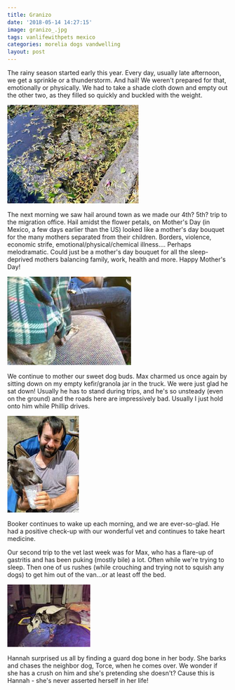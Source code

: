 ```yaml
---
title: Granizo
date: '2018-05-14 14:27:15'
image: granizo_.jpg
tags: vanlifewithpets mexico
categories: morelia dogs vandwelling
layout: post
---
```


The rainy season started early this year. Every day, usually late afternoon, we get a sprinkle or a thunderstorm. And hail! We weren't prepared for that, emotionally or physically. We had to take a shade cloth down and empty out the other two, as they filled so quickly and buckled with the weight.

[![Hail amidst flower petals](/images/hail-flower-petals_.jpg)](/images/hail-flower-petals.jpg)

The next morning we saw hail around town as we made our 4th? 5th? trip to the migration office. Hail amidst the flower petals, on Mother's Day (in Mexico, a few days earlier than the US) looked like a mother's day bouquet for the many mothers separated from their children. Borders, violence, economic strife, emotional/physical/chemical illness....
Perhaps melodramatic. Could just be a mother's day bouquet for all the sleep-deprived mothers balancing family, work, health and more. Happy Mother's Day!

[![Max sitting on a jar](/images/max-jar_.jpg)](/images/max-jar.jpg)

We continue to mother our sweet dog buds. Max charmed us once again by sitting down on my empty kefir/granola jar in the truck. We were just glad he sat down! Usually he has to stand during trips, and he's so unsteady (even on the ground) and the roads here are impressively bad. Usually I just hold onto him while Phillip drives.

[![Booker and Phillip](/images/booker-phillip_.jpg)](/images/booker-phillip.jpg)

Booker continues to wake up each morning, and we are ever-so-glad. He had a positive check-up with our wonderful vet and continues to take heart medicine.

Our second trip to the vet last week was for Max, who has a flare-up of gastritis and has been puking (mostly bile) a lot. Often while we're trying to sleep. Then one of us rushes (while crouching and trying not to squish any dogs) to get him out of the van...or at least off the bed.

[![Booker and Hannah](/images/booker-hannah_.jpg)](/images/booker-hannah.jpg)

Hannah surprised us all by finding a guard dog bone in her body. She barks and chases the neighbor dog, Torce, when he comes over. We wonder if she has a crush on him and she's pretending she doesn't? Cause this is Hannah - she's never asserted herself in her life!